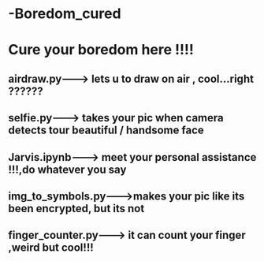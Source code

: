 # -Boredom_cured
# Cure your boredom here !!!!
## airdraw.py---> lets u to draw on air , cool...right ??????
## selfie.py---> takes your pic when camera detects tour beautiful / handsome face
## Jarvis.ipynb---> meet your personal assistance !!!,do whatever you say 
## img_to_symbols.py--->makes your pic like its been encrypted, but its not 
## finger_counter.py---> it can count your finger ,weird but cool!!!
